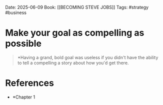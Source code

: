 Date: 2025-06-09
Book: [[BECOMING STEVE JOBS]]
Tags: #strategy #business 

# Make your goal as compelling as possible


> *Having a grand, bold goal was useless if you didn't have the ability to tell a compelling a story about how you'd get there.



# References 
- *Chapter 1 